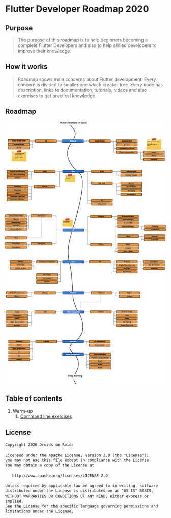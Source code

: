 # Flutter Developer Roadmap 2020

## Purpose
 > The purpose of this roadmap is to help beginners becoming a complete Flutter Developers and also to help skilled developers to improve their knowledge.

## How it works
> Roadmap shows main concerns about Flutter development. Every concern is divided to smaller one which creates tree.
> Every node has description, links to documentation, tutorials, videos and also exercises to get practical knowledge.

## Roadmap
![Flutter Developer Roadmap](./img/roadmap_2020.png)

## Table of contents

1. Warm-up
   1. [Command line exercises](https://github.com/DroidsOnRoids/flutter-roadmap/blob/master/flutter_cli/exercises)

## License

    Copyright 2020 Droids on Roids

    Licensed under the Apache License, Version 2.0 (the "License");
    you may not use this file except in compliance with the License.
    You may obtain a copy of the License at

       http://www.apache.org/licenses/LICENSE-2.0

    Unless required by applicable law or agreed to in writing, software
    distributed under the License is distributed on an "AS IS" BASIS,
    WITHOUT WARRANTIES OR CONDITIONS OF ANY KIND, either express or implied.
    See the License for the specific language governing permissions and
    limitations under the License.
